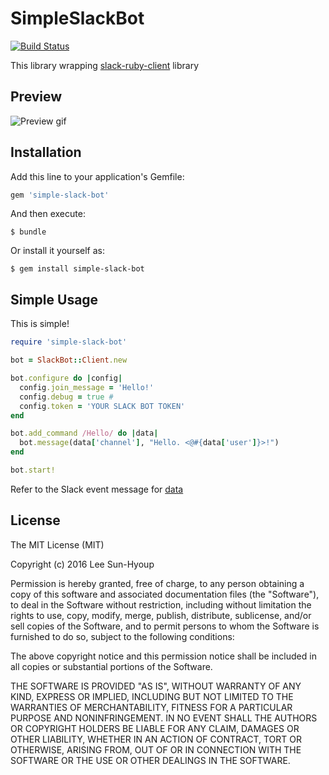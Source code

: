 # SimpleSlackBot
[![Build Status](https://travis-ci.org/kciter/simple-slack-bot.svg?branch=master)](https://travis-ci.org/kciter/simple-slack-bot)

This library wrapping [slack-ruby-client](https://github.com/dblock/slack-ruby-client) library

## Preview
<img src="https://github.com/kciter/simple-slack-bot/raw/master/images/preview.gif" alt="Preview gif">

## Installation
Add this line to your application's Gemfile:
```ruby
gem 'simple-slack-bot'
```
And then execute:
```
$ bundle
```
Or install it yourself as:
```
$ gem install simple-slack-bot
```

## Simple Usage
This is simple!
```ruby
require 'simple-slack-bot'

bot = SlackBot::Client.new

bot.configure do |config|
  config.join_message = 'Hello!'
  config.debug = true # 
  config.token = 'YOUR SLACK BOT TOKEN'
end

bot.add_command /Hello/ do |data|
  bot.message(data['channel'], "Hello. <@#{data['user']}>!")
end

bot.start!
```
Refer to the Slack event message for [data](https://api.slack.com/events/message)

## License
The MIT License (MIT)

Copyright (c) 2016 Lee Sun-Hyoup

Permission is hereby granted, free of charge, to any person obtaining a copy
of this software and associated documentation files (the "Software"), to deal
in the Software without restriction, including without limitation the rights
to use, copy, modify, merge, publish, distribute, sublicense, and/or sell
copies of the Software, and to permit persons to whom the Software is
furnished to do so, subject to the following conditions:

The above copyright notice and this permission notice shall be included in all
copies or substantial portions of the Software.

THE SOFTWARE IS PROVIDED "AS IS", WITHOUT WARRANTY OF ANY KIND, EXPRESS OR
IMPLIED, INCLUDING BUT NOT LIMITED TO THE WARRANTIES OF MERCHANTABILITY,
FITNESS FOR A PARTICULAR PURPOSE AND NONINFRINGEMENT. IN NO EVENT SHALL THE
AUTHORS OR COPYRIGHT HOLDERS BE LIABLE FOR ANY CLAIM, DAMAGES OR OTHER
LIABILITY, WHETHER IN AN ACTION OF CONTRACT, TORT OR OTHERWISE, ARISING FROM,
OUT OF OR IN CONNECTION WITH THE SOFTWARE OR THE USE OR OTHER DEALINGS IN THE
SOFTWARE.

